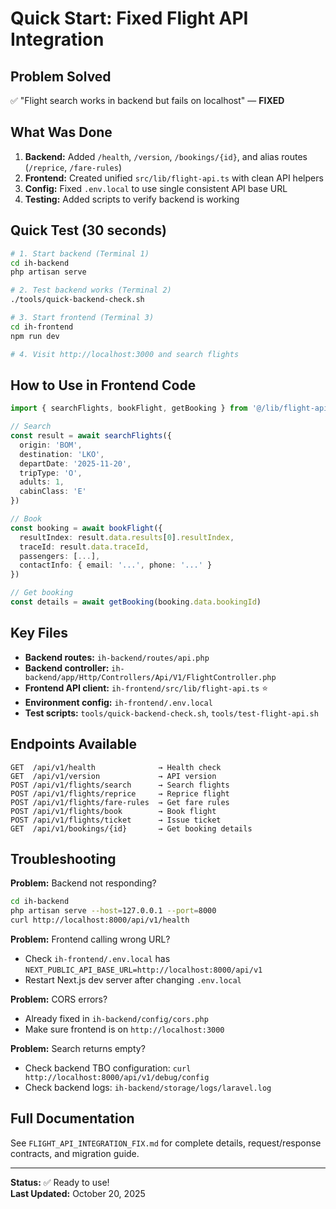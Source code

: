 # Quick Start: Fixed Flight API Integration

## Problem Solved
✅ "Flight search works in backend but fails on localhost" — **FIXED**

## What Was Done

1. **Backend:** Added `/health`, `/version`, `/bookings/{id}`, and alias routes (`/reprice`, `/fare-rules`)
2. **Frontend:** Created unified `src/lib/flight-api.ts` with clean API helpers
3. **Config:** Fixed `.env.local` to use single consistent API base URL
4. **Testing:** Added scripts to verify backend is working

## Quick Test (30 seconds)

```bash
# 1. Start backend (Terminal 1)
cd ih-backend
php artisan serve

# 2. Test backend works (Terminal 2)
./tools/quick-backend-check.sh

# 3. Start frontend (Terminal 3)
cd ih-frontend
npm run dev

# 4. Visit http://localhost:3000 and search flights
```

## How to Use in Frontend Code

```typescript
import { searchFlights, bookFlight, getBooking } from '@/lib/flight-api'

// Search
const result = await searchFlights({
  origin: 'BOM',
  destination: 'LKO',
  departDate: '2025-11-20',
  tripType: 'O',
  adults: 1,
  cabinClass: 'E'
})

// Book
const booking = await bookFlight({
  resultIndex: result.data.results[0].resultIndex,
  traceId: result.data.traceId,
  passengers: [...],
  contactInfo: { email: '...', phone: '...' }
})

// Get booking
const details = await getBooking(booking.data.bookingId)
```

## Key Files

- **Backend routes:** `ih-backend/routes/api.php`
- **Backend controller:** `ih-backend/app/Http/Controllers/Api/V1/FlightController.php`
- **Frontend API client:** `ih-frontend/src/lib/flight-api.ts` ⭐
- **Environment config:** `ih-frontend/.env.local`
- **Test scripts:** `tools/quick-backend-check.sh`, `tools/test-flight-api.sh`

## Endpoints Available

```
GET  /api/v1/health              → Health check
GET  /api/v1/version             → API version
POST /api/v1/flights/search      → Search flights
POST /api/v1/flights/reprice     → Reprice flight
POST /api/v1/flights/fare-rules  → Get fare rules
POST /api/v1/flights/book        → Book flight
POST /api/v1/flights/ticket      → Issue ticket
GET  /api/v1/bookings/{id}       → Get booking details
```

## Troubleshooting

**Problem:** Backend not responding?
```bash
cd ih-backend
php artisan serve --host=127.0.0.1 --port=8000
curl http://localhost:8000/api/v1/health
```

**Problem:** Frontend calling wrong URL?
- Check `ih-frontend/.env.local` has `NEXT_PUBLIC_API_BASE_URL=http://localhost:8000/api/v1`
- Restart Next.js dev server after changing `.env.local`

**Problem:** CORS errors?
- Already fixed in `ih-backend/config/cors.php`
- Make sure frontend is on `http://localhost:3000`

**Problem:** Search returns empty?
- Check backend TBO configuration: `curl http://localhost:8000/api/v1/debug/config`
- Check backend logs: `ih-backend/storage/logs/laravel.log`

## Full Documentation

See `FLIGHT_API_INTEGRATION_FIX.md` for complete details, request/response contracts, and migration guide.

---

**Status:** ✅ Ready to use!  
**Last Updated:** October 20, 2025
